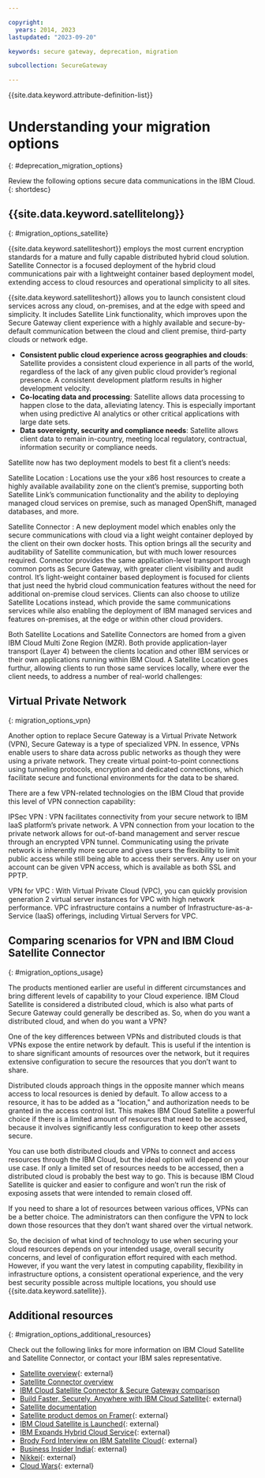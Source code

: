 ```yaml
---

copyright:
  years: 2014, 2023
lastupdated: "2023-09-20"

keywords: secure gateway, deprecation, migration

subcollection: SecureGateway

---
```


{{site.data.keyword.attribute-definition-list}}


# Understanding your migration options
{: #deprecation_migration_options}


Review the following options secure data communications in the IBM Cloud.
{: shortdesc}

## {{site.data.keyword.satellitelong}}
{: #migration_options_satellite}

{{site.data.keyword.satelliteshort}} employs the most current encryption standards for a mature and fully capable distributed hybrid cloud solution. Satellite Connector is a focused deployment of the hybrid cloud communications pair with a lightweight container based deployment model, extending access to cloud resources and operational simplicity to all sites. 

{{site.data.keyword.satelliteshort}} allows you to launch consistent cloud services across any cloud, on-premises, and at the edge with speed and simplicity. It includes Satellite Link functionality, which improves upon the Secure Gateway client experience with a highly available and secure-by-default communication between the cloud and client premise, third-party clouds or network edge.

- **Consistent public cloud experience across geographies and clouds**: Satellite provides a consistent cloud experience in all parts of the world, regardless of the lack of any given public cloud provider’s regional presence. A consistent development platform results in higher development velocity.
- **Co-locating data and processing**: Satellite allows data processing to happen close to the data, alleviating latency. This is especially important when using predictive AI analytics or other critical applications with large date sets.
- **Data sovereignty, security and compliance needs**: Satellite allows client data to remain in-country, meeting local regulatory, contractual, information security or compliance needs. 

Satellite now has two deployment models to best fit a client’s needs:

Satellite Location
:   Locations use the your x86 host resources to create a highly available availability zone on the client’s premise, supporting both Satellite Link’s communication functionality and the ability to deploying managed cloud services on premise, such as managed OpenShift, managed databases, and more.

Satellite Connector
:   A new deployment model which enables only the secure communications with cloud via a light weight  container deployed by the client on their own docker hosts. This option brings all the security and auditability of Satellite communication, but with much lower resources required. Connector provides the same application-level transport through common ports as Secure Gateway, with greater client visibility and audit control. It’s light-weight container based deployment is focused for clients that just need the hybrid cloud communication features without the need for additional on-premise cloud services. Clients can also choose to utilize Satellite Locations instead, which provide the same communications services while also enabling the deployment of IBM managed services and features on-premises, at the edge or within other cloud providers. 

Both Satellite Locations and Satellite Connectors are homed from a given IBM Cloud Multi Zone Region (MZR). Both provide application-layer transport (Layer 4) between the clients location and other IBM services or their own applications running within IBM Cloud. A Satellite Location goes furthur, allowing clients to run those same services locally, where ever the client needs, to address a number of real-world challenges: 



## Virtual Private Network
{: migration_options_vpn}

Another option to replace Secure Gateway is a Virtual Private Network (VPN), Secure Gateway is a type of specialized VPN. In essence, VPNs enable users to share data across public networks as though they were using a private network. They create virtual point-to-point connections using tunneling protocols, encryption and dedicated connections, which facilitate secure and functional environments for the data to be shared.

There are a few VPN-related technologies on the IBM Cloud that provide this level of VPN connection capability:

IPSec VPN
:   VPN facilitates connectivity from your secure network to IBM IaaS platform’s private network. A VPN connection from your location to the private network allows for out-of-band management and server rescue through an encrypted VPN tunnel. Communicating using the private network is inherently more secure and gives users the flexibility to limit public access while still being able to access their servers. Any user on your account can be given VPN access, which is available as both SSL and PPTP.

VPN for VPC
:   With Virtual Private Cloud (VPC), you can quickly provision generation 2 virtual server instances for VPC with high network performance. VPC infrastructure contains a number of Infrastructure-as-a-Service (IaaS) offerings, including Virtual Servers for VPC.

## Comparing scenarios for VPN and IBM Cloud Satellite Connector
{: #migration_options_usage}

The products mentioned earlier are useful in different circumstances and bring different levels of capability to your Cloud experience. IBM Cloud Satellite is considered a distributed cloud, which is also what parts of Secure Gateway could generally be described as. So, when do you want a distributed cloud, and when do you want a VPN?

One of the key differences between VPNs and distributed clouds is that VPNs expose the entire network by default. This is useful if the intention is to share significant amounts of resources over the network, but it requires extensive configuration to secure the resources that you don’t want to share. 

Distributed clouds approach things in the opposite manner which means access to local resources is denied by default. To allow access to a resource, it has to be added as a "location," and authorization needs to be granted in the access control list. This makes IBM Cloud Satellite a powerful choice if there is a limited amount of resources that need to be accessed, because it involves significantly less configuration to keep other assets secure.

You can use both distributed clouds and VPNs to connect and access resources through the IBM Cloud, but the ideal option will depend on your use case. If only a limited set of resources needs to be accessed, then a distributed cloud is probably the best way to go. This is because IBM Cloud Satellite is quicker and easier to configure and won’t run the risk of exposing assets that were intended to remain closed off.

If you need to share a lot of resources between various offices, VPNs can be a better choice. The administrators can then configure the VPN to lock down those resources that they don’t want shared over the virtual network.

So, the decision of what kind of technology to use when securing your cloud resources depends on your intended usage, overall security concerns, and level of configuration effort required with each method. However, if you want the very latest in computing capability, flexibility in infrastructure options, a consistent operational experience, and the very best security possible across multiple locations, you should use {{site.data.keyword.satellite}}.

## Additional resources
{: #migration_options_additional_resources}

Check out the following links for more information on IBM Cloud Satellite and Satellite Connector, or contact your IBM sales representative.

- [Satellite overview](https://www.ibm.com/products/satellite){: external}
- [Satellite Connector overview](/docs/satellite?topic=satellite-understand-connectors)
- [IBM Cloud Satellite Connector & Secure Gateway comparison](/docs/satellite?topic=satellite-connector-and-secure-gateway)
- [Build Faster, Securely, Anywhere with IBM Cloud Satellite](https://www.ibm.com/blog/deploy-cloud-services-anywhere-with-ibm-cloud-satellite/){: external}
- [Satellite documentation](/docs/satellite)
- [Satellite product demos on Framer](https://framer.com/share/External-Satellite-Demo--4QmxdNMF6smthRhzQgzt/ddN6j0Nrt?fullscreen=1&highlights=0#ddN6j0Nrt){: external}
- [IBM Cloud Satellite is Launched](https://app.criticalmention.com/app/#/report/039173b6-e151-4bf5-9a08-38f69deda1a8){: external}
- [IBM Expands Hybrid Cloud Service](https://app.criticalmention.com/app/#/report/99d053c1-a566-4afe-9ebe-0c4ba73071c0){: external}
- [Brody Ford Interview on IBM Satellite Cloud](https://app.criticalmention.com/app/#/report/ad26d56c-83e7-46f5-9721-992f55259134){: external}
- [Business Insider India](https://www.businessinsider.in/tech/news/ibm-is-eyeing-indias-public-sector-to-grow-its-cloud-business/articleshow/81288095.cms){: external}
- [Nikkei](https://www.nikkei.com/article/DGXLRSP605848_S1A300C2000000/){: external}
- [Cloud Wars](https://accelerationeconomy.com/cloud/can-ibm-reignite-cloud-growth-with-impressive-new-satellite-service/){: external}

